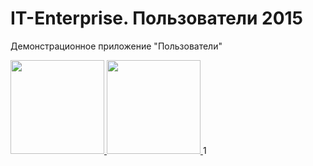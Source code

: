 # IT-Enterprise. Пользователи 2015
Демонстрационное приложение "Пользователи"

<a href="https://play.google.com/store/apps/details?id=com.it.demo">
	<img style="top: 9px" src="https://developer.android.com/images/brand/ru_generic_rgb_wo_60.png" width="150"/>
</a>

<a href="https://itunes.apple.com/us/app/it-enterprise.-pol-zovateli/id984455299?mt=8">
	<img style="top: 9px" src="https://m.it.ua/apps/itunes.svg" width="150" />
</a>
1
